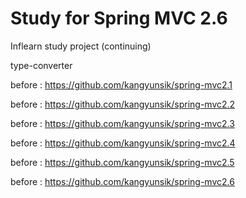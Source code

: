 # Study for Spring MVC 2.6

Inflearn study project (continuing)

type-converter

before : https://github.com/kangyunsik/spring-mvc2.1

before : https://github.com/kangyunsik/spring-mvc2.2

before : https://github.com/kangyunsik/spring-mvc2.3

before : https://github.com/kangyunsik/spring-mvc2.4

before : https://github.com/kangyunsik/spring-mvc2.5

before : https://github.com/kangyunsik/spring-mvc2.6